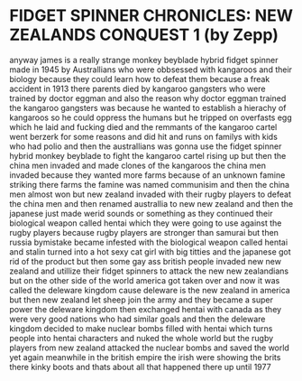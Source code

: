 # FIDGET SPINNER CHRONICLES: NEW ZEALANDS CONQUEST 1 (by Zepp)

anyway james is a really strange monkey beyblade hybrid fidget spinner made in 1945 by Australlians who were obbsessed with kangaroos and their biology because they could learn how to defeat them because a freak accident in 1913 there parents died by kangaroo gangsters who were trained by doctor eggman
and also the reason why doctor eggman trained the kangaroo gangsters
was because he wanted to establish a hierachy of kangaroos so he could oppress the humans
but he tripped on overfasts egg which he laid and fucking died
and the remmants of the kangaroo cartel went berzerk for some reasons and did hit and runs on familys with kids who had polio
and then the australlians was gonna use the fidget spinner hybrid monkey beyblade to fight the kangaroo cartel rising up
but then the china men invaded and made clones of the kangaroos
the china men invaded because they wanted more farms because of an unknown famine striking there farms
the famine was named communisim
and then the china men almost won but new zealand invaded with their rugby players to defeat the china men
and then renamed australlia to new new zealand
and then the japanese just made werid sounds or something
as they continued their biological weapon called hentai
which they were going to use against the rugby players because rugby players are stronger than samurai
but then russia bymistake became infested with the biological weapon called hentai and stalin turned into a hot sexy cat girl with big titties
and the japanese got rid of the product
but then some gay ass british people invaded new new zealand and utillize their fidget spinners to attack the new new zealandians
but on the other side of the world
america got taken over and now it was called the deleware kingdom
cause deleware is the new zealand in america
but then new zealand let sheep join the army and they became a super power
the deleware kingdom then exchanged hentai with canada
as they were very good nations who had similar goals
and then the deleware kingdom decided to make nuclear bombs filled with hentai which turns people into hentai characters and nuked the whole world
but the rugby players from new zealand
attacked the nuclear bombs and saved the world yet again
meanwhile in the british empire the irish were showing the brits there kinky boots and thats about all that happened there up until 1977
